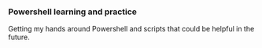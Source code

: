### Powershell learning and practice
Getting my hands around Powershell and scripts that could be helpful in the future.

